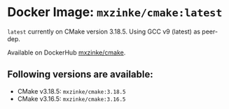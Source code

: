 # Docker Image: `mxzinke/cmake:latest`

`latest` currently on CMake version 3.18.5. Using GCC v9 (latest) as peer-dep.

Available on DockerHub [mxzinke/cmake](https://hub.docker.com/repository/docker/mxzinke/cmake/general).

## Following versions are available:

* CMake v3.18.5: `mxzinke/cmake:3.18.5`
* CMake v3.16.5: `mxzinke/cmake:3.16.5`
